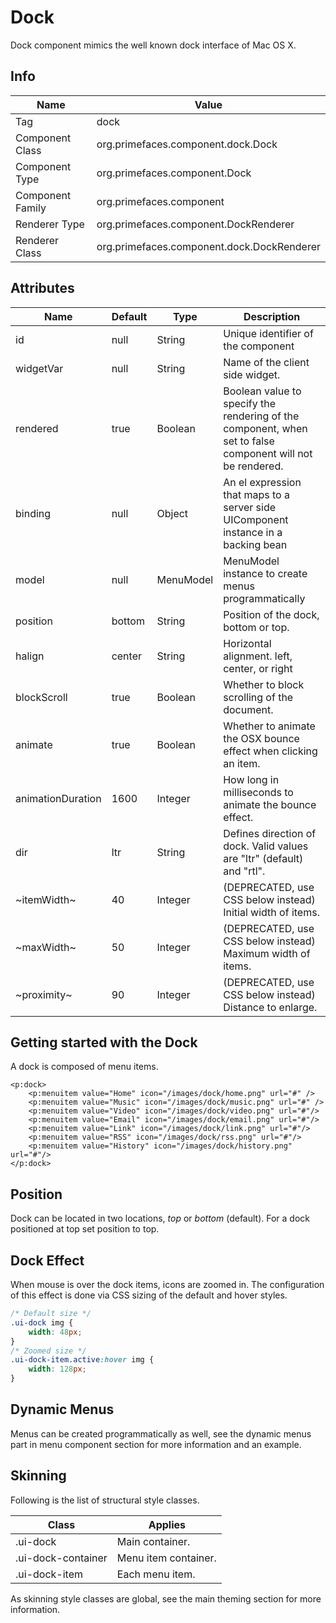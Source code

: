 # Dock

Dock component mimics the well known dock interface of Mac OS X.

## Info

| Name | Value |
| --- | --- |
| Tag | dock
| Component Class | org.primefaces.component.dock.Dock
| Component Type | org.primefaces.component.Dock
| Component Family | org.primefaces.component |
| Renderer Type | org.primefaces.component.DockRenderer
| Renderer Class | org.primefaces.component.dock.DockRenderer

## Attributes

| Name | Default | Type | Description | 
| --- |---| --- | --- |
| id | null | String | Unique identifier of the component
| widgetVar | null | String | Name of the client side widget.
| rendered | true | Boolean | Boolean value to specify the rendering of the component, when set to false component will not be rendered.
| binding | null | Object | An el expression that maps to a server side UIComponent instance in a backing bean
| model | null | MenuModel | MenuModel instance to create menus programmatically
| position | bottom | String | Position of the dock, bottom or top.
| halign | center | String | Horizontal alignment. left, center, or right
| blockScroll | true | Boolean | Whether to block scrolling of the document.
| animate | true | Boolean | Whether to animate the OSX bounce effect when clicking an item.
| animationDuration | 1600 | Integer | How long in milliseconds to animate the bounce effect.
| dir | ltr | String | Defines direction of dock. Valid values are "ltr" (default) and "rtl".
| ~itemWidth~ | 40 | Integer | (DEPRECATED, use CSS below instead) Initial width of items.
| ~maxWidth~ | 50 | Integer | (DEPRECATED, use CSS below instead) Maximum width of items.
| ~proximity~ | 90 | Integer | (DEPRECATED, use CSS below instead) Distance to enlarge.


## Getting started with the Dock
A dock is composed of menu items.

```xhtml
<p:dock>
    <p:menuitem value="Home" icon="/images/dock/home.png" url="#" />
    <p:menuitem value="Music" icon="/images/dock/music.png" url="#" />
    <p:menuitem value="Video" icon="/images/dock/video.png" url="#"/>
    <p:menuitem value="Email" icon="/images/dock/email.png" url="#"/>
    <p:menuitem value="Link" icon="/images/dock/link.png" url="#"/>
    <p:menuitem value="RSS" icon="/images/dock/rss.png" url="#"/>
    <p:menuitem value="History" icon="/images/dock/history.png" url="#"/>
</p:dock>
```
## Position
Dock can be located in two locations, _top_ or _bottom_ (default). For a dock positioned at top set
position to top.

## Dock Effect
When mouse is over the dock items, icons are zoomed in. The configuration of this effect is done
via CSS sizing of the default and hover styles.

```css
/* Default size */
.ui-dock img {
    width: 48px;
}
/* Zoomed size */
.ui-dock-item.active:hover img {
    width: 128px;
}
```

## Dynamic Menus
Menus can be created programmatically as well, see the dynamic menus part in menu component
section for more information and an example.

## Skinning
Following is the list of structural style classes.

| Class | Applies | 
| --- | --- | 
| .ui-dock | Main container.
| .ui-dock-container | Menu item container.
| .ui-dock-item | Each menu item.

As skinning style classes are global, see the main theming section for more information.